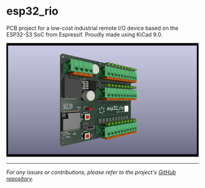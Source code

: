 # esp32_rio
PCB project for a low-cost industrial remote I/O device based on the ESP32-S3 SoC from Espressif.
Proudly made using KiCad 9.0.

![PCB rendering](OUTPUT/esp32_rio.png "PCB rendering")

---
*For any issues or contributions, please refer to the project's [GitHub repository](https://github.com/dougsthenri/esp32_rio.git).*
